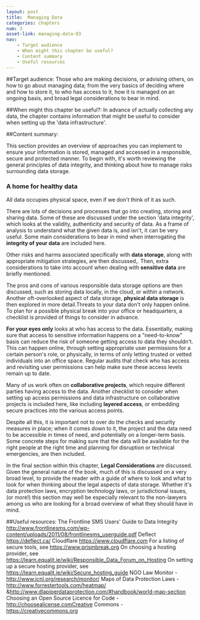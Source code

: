 ```yaml
---
layout: post
title:  Managing Data
categories: chapters
num: 3
asset-link: managing-data-03
nav: 
    - Target audience
    - When might this chapter be useful? 
    - Content summary
    - Useful resources
---
```


##<span id="target-audience">Target audience</span>:
Those who are making decisions, or advising others, on how to go about managing data; from the very basics of deciding where and how to store it, to who has access to it, how it is managed on an ongoing basis, and broad legal considerations to bear in mind. 

##<span id="useful">When might this chapter be useful?</span>:
In advance of actually collecting any data, the chapter contains information that might be useful to consider when setting up the 'data infrastructure'.

##<span id="content-summary">Content summary</span>:

This section provides an overview of approaches you can implement to ensure your information is stored, managed and accessed in a responsible, secure and protected manner. To begin with, it's worth reviewing the general principles of data integrity, and thinking about how to manage risks surrounding data storage.

### A home for healthy data 

All data occupies physical space, even if we don't think of it as such.

There are lots of decisions and processes that go into creating, storing and sharing data. Some of these are discussed under the section 'data integrity', which looks at the validity, authenticity and security of data. As a frame of analysis to understand what the given data is, and isn't, it can be very useful. Some main considerations to bear in mind when interrogating the **integrity of your data** are included here.

Other risks and harms associated specifically with **data storage**, along with appropriate mitigation strategies, are then discussed,. Then, extra considerations to take into account when dealing with **sensitive data** are briefly mentioned.

The pros and cons of various responsible data storage options are then discussed, such as storing data locally, in the cloud, or within a network. Another oft-overlooked aspect of data storage, **physical data storage** is then explored in more detail.Threats to your data don't only happen online. To plan for a possible physical break into your office or headquarters, a checklist is provided of things to consider in advance.

**For your eyes only** looks at who has access to the data. Essentially, making sure that access to sensitive information happens on a "need-to-know" basis can reduce the risk of someone getting access to data they shouldn't. This can happen online, through setting appropriate user permissions for a certain person's role, or physically, in terms of only letting trusted or vetted individuals into an office space. Regular audits that check who has access and revisiting user permissions can help make sure these access levels remain up to date.

Many of us work often on **collaborative projects**, which require different parties having access to the data. Another checklist to consider when setting up access permissions and data infrastructure on collaborative projects is included here, like including **layered access**, or embedding secure practices into the various access points.

Despite all this, it is important not to over do the checks and security measures in place; when it comes down to it, the project and the data need to be accessible in times of need, and potentially on a longer-term basis. Some concrete steps for making sure that the data will be available for the right people at the right time and planning for disruption or technical emergencies, are then included.

In the final section within this chapter, **Legal Considerations** are discussed. Given the general nature of the book, much of this is discussed on a very broad level, to provide the reader with a guide of where to look and what to look for when thinking about the legal aspects of data storage. Whether it's data protection laws, encryption technology laws, or jurisdictional issues, (or more!) this section may well be especially relevant to the non-lawyers among us who are looking for a broad overview of what they should have in mind.

##<span id="useful-resources">Useful resources</span>:
The Frontline SMS Users' Guide to Data Integrity http://www.frontlinesms.com/wp-content/uploads/2011/08/frontlinesms_userguide.pdf
Deflect https://deflect.ca/
Cloudflare https://www.cloudflare.com
For a listing of secure tools, see https://www.prismbreak.org
On choosing a hosting provider, see https://learn.equalit.ie/wiki/Responsible_Data_Forum_on_Hosting
On setting up a secure hosting provider, see https://learn.equalit.ie/wiki/Secure_hosting_guide
NGO Law Monitor - http://www.icnl.org/research/monitor/ Maps of Data Protection Laws - http://www.forrestertools.com/heatmap/ &http://www.dlapiperdataprotection.com/#handbook/world-map-section Choosing an Open Source Licence for Code - http://choosealicense.comCreative Commons - https://creativecommons.org
